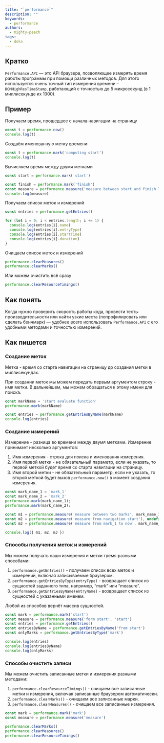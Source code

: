 ```yaml
---
title: "`performance`"
description: ""
keywords:
  - performance
authors:
  - mighty-peach
tags:
  - doka
---
```


## Кратко

`Performance.API` — это API браузера, позволяющее измерять время работы программы при помощи различных методов. Для этого используется очень точный тип измерения времени – `DOMHighResTimeStamp`, работающий с точностью до 5 микросекунд (в 1 миллисекунде их 1000).

## Пример

Получаем время, прошедшее с начала навигации на страницу

```js
const t = performance.now()
console.log(t)
```

Создаём именованную метку времени

```js
const t = performance.mark('computing start')
console.log(t)
```

Вычисляем время между двумя метками

```js
const start = performance.mark('start')

const finish = performance.mark('finish')
const measure = performance.measure('measure between start and finish loading', 'start', 'finish')
console.log(measure)
```

Получаем список меток и измерений

```js
const entries = performance.getEntries()

for (let i = 0; i < entries.length; i += 1) {
  console.log(entries[i].name)
  console.log(entries[i].entryType)
  console.log(entries[i].startTime)
  console.log(entries[i].duration)
}
```

Очищаем список меток и измерений

```js
performance.clearMeasures()
performance.clearMarks()
```

Или можем очистить всё сразу

```js
performance.clearResourceTimings()
```

## Как понять

Когда нужно проверить скорость работы кода, провести тесты производительности или найти узкие места (попрофилировать или сделать бенчмарк) — удобнее всего использовать `Performance.API` с его удобными методами и точностью измерений.

## Как пишется

### Создание меток

Метка - время со старта навигации на страницу до создания метки в миллисекундах.

При создании меток мы можем передать первым аргументом строку - имя метки. В дальнейшем, мы можем обращаться к этому имени для поиска.

```js
const markName = 'start evaluate function'
performance.mark(markName)

const entries = performance.getEntriesByName(markName)
console.log(entries)
```

### Создание измерений

Измерение - разница во времени между двумя метками. Измерение принимает несколько аргументов:

1. Имя измерения - строка для поиска и именования измерения.
1. Имя первой метки - не обязательный параметр, если не указать, то первой меткой будет время со старта навигации на страницу.
1. Имя второй метки - не обязательный параметр, если не указать, то второй меткой будет вызов `performance.now()` в момент создания измерения.

```js
const mark_name_1 = 'mark_1'
const mark_name_2 = 'mark_2'
performance.mark(mark_name_1);
performance.mark(mark_name_2);

const m1 = performance.measure('measure between two marks', mark_name_1, mark_name_2)
const m2 = performance.measure('measure from navigation start'), undefined, performance.now())
const m3 = performance.measure('measure from mark_1 to now', mark_name_1)

console.log({ m1, m2, m3 })
```

### Способы получения меток и измерений

Мы можем получать наши измерения и метки тремя разными способами:

1. `performance.getEntries()` - получаем список всех меток и измерений, включая записываемые браузером.
1. `performance.getEntriesByType(entryType)` - возвращает список из сущностей заданного типа, например, “mark” или “measure”.
1. `performance.getEntriesByName(entryName)` - возвращает список из сущностей с указанными именем.

Любой из способов вернёт массив сущностей.

```js
const mark = performance.mark('start')
const measure = performance.measure('form start', 'start')
const entries = performance.getEntries()
const entriesByName = performance.getEntriesByName('from start')
const onlyMarks = performance.getEntriesByType('mark')

console.log(entries)
console.log(entriesByName)
console.log(onlyMarks)
```

### Способы очистить записи

Мы можем очистить записанные метки и измерения разными методами:

1. `performance.clearResourceTimings()` - очищаем все записанные метки и измерения, включая записанные браузером автоматически.
1. `performance.clearMarks()` - очищаем все записанные марки.
1. `performance.clearMeasures()` - очищаем все записанные измерения.

```js
const mark = performance.mark('mark')
const measure = performance.measure('measure')

performance.clearMarks()
performance.clearMeasures()
performance.clearResourceTimings()
```